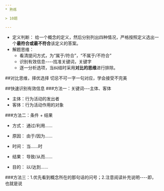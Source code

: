 ```yaml
---
* 熟练

> 10题

---
```

* 定义判断： 给一个概念的定义，然后分别列出四种情况，严格按照定义选出一个**最符合或最不符合**该定义的答案。
* 解题思维：
    * 看清提问方式，为“属于/符合”，“不属于/不符合”
    * 识别有效信息----找准关键词，关键字
    * 逐一分析选项，当纠结时采用**对比的思维**进行排除。
    
##对比思维，择优选择
切忌不可一字一句对应，学会接受不完美

##快速识别有效信息
###方法一：关键词---主体、客体
* 主体：行为活动的发出者
* 客体：行为活动作用的对象

###方法二：条件 + 结果
* 方式： 通过/利用......
* 原因： 由于/因为......
* 时间： 当......时
 
* 结果： 导致/从而......
* 目的： 以/达到......

###方法三：1.优先看到概念所在的那句话的问号；2.注意阅读补充说明----即，也就是说